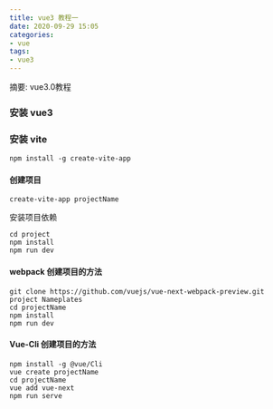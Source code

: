 ```yaml
---
title: vue3 教程一
date: 2020-09-29 15:05
categories:
- vue
tags:
- vue3
---
```

  
  
摘要: vue3.0教程
<!-- more -->

### 安装 vue3



### 安装 vite
```
npm install -g create-vite-app
```

#### 创建项目
```
create-vite-app projectName
```
安装项目依赖
```
cd project
npm install 
npm run dev
```

#### webpack 创建项目的方法
```
git clone https://github.com/vuejs/vue-next-webpack-preview.git project Nameplates
cd projectName
npm install
npm run dev
```

#### Vue-Cli  创建项目的方法
```
npm install -g @vue/Cli
vue create projectName
cd projectName
vue add vue-next
npm run serve
```